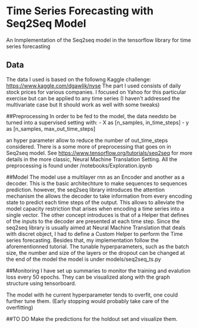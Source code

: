 # Time Series Forecasting with Seq2Seq Model

An Inmplementation of the Seq2seq model in the tensorflow library 
for time series forecasting

## Data
The data I used is based on the followng Kaggle challenge:
https://www.kaggle.com/dgawlik/nyse
The part I used consists of daily stock prices for various companies.
I focused on Yahoo for this particular exercise but can be applied to any time series
(I haven't addressed the multivariate case but It should work as well with some tweaks)


##Preprocessing
In order to be fed to the model, the data needsto be turned into a supervised setting with:
	- X as [n_samples, in_time_steps]
	- y as [n_samples, max_out_time_steps]
	
an hyper parameter allow to reduce the number of out_time_steps considered.
There is a some more of preprocessing that goes on in Seq2seq model.
See https://www.tensorflow.org/tutorials/seq2seq for more details in the more classic,
Neural Machine Translation Setting.
All the preprocessing is found under /notebooks/Exploration.ipynb

##Model
The model use a multilayer rnn as an Encoder and another as a decoder. This is the basic
architechture to make sequences to sequences prediction. however, the seq2seq library introduces 
the attention mechanism the allows the decoder to take information from every encoding state to
predict each time steps of the output. This allows to alleviate the model capacity restriction 
that arises when encoding a time series into a single vector. 
The other concept introduces is that of a Helper that defines of the inputs to the decoder
are presented at each time step. Since the seq2seq library is usually aimed at Neural 
Machine Translation that deals with discret object, I had to define a Custom Helper to
perform the Time series forecasting. 
Besides that, my implementation follow the aforementionned tutorial.
The tunable hyperparameters, such as the batch size, the number and size of the layers
or the dropout can be changed at the end of the model
the model is under models/seq2seq_ts.py

##Monitoring
I have set up summaries to monitor the training and evalution loss every 50 epochs.
They can be visualized along with the graph structure using tensorboard.

The model with he current hyperparameter tends to overfit, one could further tune them.
(Early stopping would probably take care of the overfitting)

##TO DO
Make the predictions for the holdout set and visualize them.

